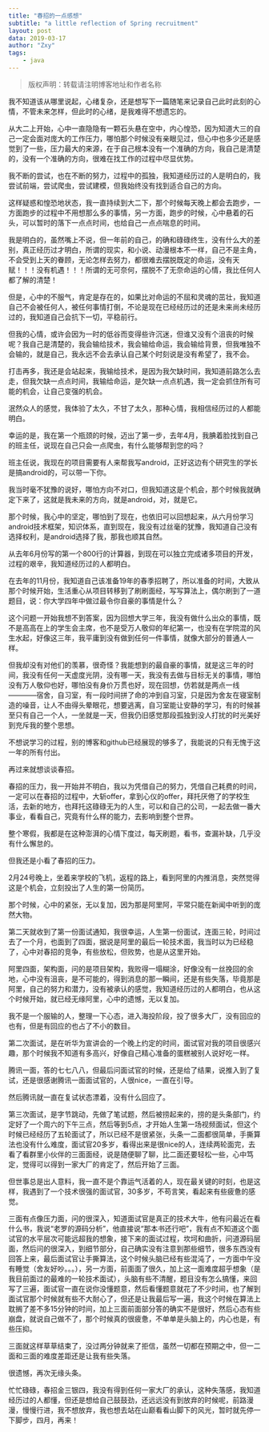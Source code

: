 ```yaml
---
title: "春招的一点感想"
subtitle: "a little reflection of Spring recruitment"
layout: post
data: 2019-03-17
author: "Zxy"
tags:
    - java
---
```


> 版权声明：转载请注明博客地址和作者名称

我不知道该从哪里说起，心绪复杂，还是想写下一篇随笔来记录自己此时此刻的心情，不管未来怎样，但此时的心绪，是我难得不想遗忘的。

从大二上开始，心中一直隐隐有一颗石头悬在空中，内心惶恐，因为知道大三的自己一定会面对庞大的工作压力，哪怕那个时候没有亲眼见过，但心中也多少还是感觉到了一些，压力最大的来源，在于自己根本没有一个准确的方向，我自己是清楚的，没有一个准确的方向，很难在找工作的过程中尽显优势。

我不断的尝试，也在不断的努力，过程中的孤独，我知道经历过的人是明白的，我尝试前端，尝试爬虫，尝试建模，但我始终没有找到适合自己的方向。

这样疑惑和惶恐地状态，我一直持续到大二下，那个时候每天晚上都会去跑步，一方面跑步的过程中不用想那么多的事情，另一方面，跑步的时候，心中悬着的石头，可以暂时的落下一点点时间，也给自己一点点喘息的时间。

我是明白的，虽然嘴上不说，但一年前的自己，的确和碌碌终生，没有什么大的差别，真正经历过才明白，所谓的现实，和小说、动漫根本不一样，自己不是主角，不会受到上天的眷顾，无论怎样去努力，都很难去摆脱既定的命运，没有天赋！！！没有机遇！！！所谓的无可奈何，摆脱不了无奈命运的心情，我比任何人都了解的清楚！

但是，心中的不服气，肯定是存在的，如果比对命运的不屈和灵魂的茁壮，我知道自己不会被任何人，被任何事情打倒，不论是现在已经经历过的还是未来尚未经历过的，我知道自己会抗下一切，平稳前行。

但我的心情，或许会因为一时的低谷而变得些许沉迷，但谁又没有个沮丧的时候呢？我自己是清楚的，我会输给技术，我会输给命运，我会输给背景，但我唯独不会输的，就是自己，我永远不会去承认自己某个时刻说是没有希望了，我不会。

打击再多，我还是会站起来，我输给技术，是因为我欠缺时间，我知道前路怎么去走，但我欠缺一点点时间，我输给命运，是欠缺一点点机遇，我一定会抓住所有可能的机会，让自己变强的机会。

泯然众人的感觉，我体验了太久，不甘了太久，那种心情，我相信经历过的人都能明白。

幸运的是，我在第一个瓶颈的时候，迈出了第一步，去年4月，我腆着脸找到自己的班主任，说现在自己只会一点爬虫，有什么能够帮到您的吗？

班主任说，我现在的项目需要有人来帮我写android，正好这边有个研究生的学长是搞android的，可以带一下你。

我当时毫不犹豫的说好，哪怕方向不对口，但我知道这是个机会，那个时候我就确定下来了，这就是我未来的方向，就是android，对，就是它。

那个时候，我心中的坚定，哪怕到了现在，也依旧可以回想起来，从六月份学习android技术框架，知识体系，直到现在，我没有过丝毫的犹豫，我知道自己没有选择权利，是android选择了我，那我也顺其自然。

从去年6月份写的第一个800行的计算器，到现在可以独立完成诸多项目的开发，过程的艰辛，我知道经历过的人都明白。

在去年的11月份，我知道自己该准备19年的春季招聘了，所以准备的时间，大致从那个时候开始，生活重心从项目转移到了刷刷面经，写写算法上，偶尔刷到了一道题目，说：你大学四年中做过最令你自豪的事情是什么？

这个问题一开始我想不到答案，因为回想大学三年，我没有做什么出众的事情，既不是高高在上的学生会主席，也不是受万人敬仰的年纪第一，也没有在学院混的风生水起，好像这三年，我平庸到没有做到任何一件事情，就像大部分的普通人一样。

但我却没有对他们的羡慕，很奇怪？我能想到的最自豪的事情，就是这三年的时间，我没有任何一天虚度光阴，没有哪一天，我没有去做与目标无关的事情，哪怕没有万人敬仰也好，哪怕没有身价万贯也好，现在回想，仿若就是两点一线————宿舍，自习室，有一段时间拼了命的冲到自习室，只是因为舍友在寝室制造的噪音，让人不由得头晕眼花，想要逃离，自习室能让安静的学习，有的时候甚至只有自己一个人，一坐就是一天，但我仍旧感觉那段孤独到没人打扰的时光美好到充斥我的整个思想。

不想说学习的过程，别的博客和github已经展现的够多了，我能说的只有无愧于这一年的所有付出。

再过来就想谈谈春招。

春招的压力，我一开始并不明白，我以为凭借自己的努力，凭借自己耗费的时间，一定可以在春招的过程中，大斩offer，拿到心仪的offer，拜托厌倦了的学校生活，去新的地方，也拜托这碌碌无为的人生，可以和自己的公司，一起去做一番大事业，看看自己，究竟有什么样的能力，去影响到整个世界。

整个寒假，我都是在这种澎湃的心情下度过，每天刷题，看书，查漏补缺，几乎没有什么懈怠的。

但我还是小看了春招的压力。

2月24号晚上，坐着来学校的飞机，返程的路上，看到阿里的内推消息，突然觉得这是个机会，立刻投出了人生的第一份简历。

那个时候，心中的紧张，无以复加，因为那是阿里阿，平常只能在新闻中听到的庞然大物。

第二天就收到了第一份面试通知，我很幸运，人生第一份面试，连面三轮，时间过去了一个月，也面到了四面，据说是阿里的最后一轮技术面，我当时以为已经稳了，心中对春招的竞争，有些放松，但败势，也是从这里开始。

阿里四面，架构面，问的是项目架构，我败得一塌糊涂，好像没有一丝挽回的余地，心中没有沮丧，是不可能的，得到消息的那一瞬间，还是有些失落，毕竟那是阿里，自己的努力和潜力，没有被承认的感觉，我知道经历过的人都明白，也从这个时候开始，就已经无缘阿里，心中的遗憾，无以复加。

我不是一个服输的人，整理一下心态，进入海投阶段，投了很多大厂，没有回应的也有，但是有回应的也占了不小的数目。

第二次面试，是在听华为宣讲会的一个晚上约定的时间，面试官对我的项目很感兴趣，那个时候我不知道有多高兴，好像自己精心准备的蛋糕被别人说好吃一样。

腾讯一面，答的七七八八，但最后问面试官的时候，还是给了结果，说推入到了复试，还是很感谢腾讯一面面试官的，人很nice，一直在引导。

然后腾讯就一直在复试状态漂着，没有什么回应了。

第三次面试，是字节跳动，先做了笔试题，然后被捞起来的，捞的是头条部门，约定好了一个周六的下午三点，然后等到5点，才开始人生第一场视频面试，但这个时候已经经历了五轮面试了，所以已经不是很紧张，头条一二面都很简单，手撕算法也没有什么难度，面试官20多岁，看得出来是很nice的人，连续两轮面完，去看了看群里小伙伴的三面面经，说是随便聊了聊，比二面还要轻松一些，心中笃定，觉得可以得到一家大厂的肯定了，然后开始了三面。

但世事总是出人意料，我一直不是个靠运气活着的人，现在最关键的时刻，也是这样，我遇到了一个技术很强的面试官，30多岁，不苟言笑，看起来有些疲惫的感觉。

三面有点像压力面，问的很深入，知道面试官是真正的技术大牛，他有问最近在看什么书，我说“老罗的源码分析”，他直接说“那本书还行吧”，我有点不知道这个面试官的水平层次可能远超我的想象，接下来的面试过程，坎坷和曲折，问道源码层面，然后问的很深入，到细节部分，自己确实没有注意到那些细节，很多东西没有回答上来，最后面试官让手撕算法，这个时候头脑已经有些混沌了，一方面中午没有睡觉（舍友好吵。。。），另一方面，前面面了很久，加上这一面难度超乎想象（是我目前面过的最难的一轮技术面试），头脑有些不清醒，题目没有怎么搞懂，来回写了三遍，面试官一直在说你没懂题意，然后看懂题意就花了不少时间，也了解到面试官那个时候就有些不大耐心了，但还是让我最后写一遍，我这个时候在算法上耽搁了差不多15分钟的时间，加上三面前面部分答的确实不是很好，然后心态有些崩盘，就说自己做不了，那个时候真的很疲惫，不单单是头脑上的，内心也是，有些压抑。

三面就这样草草结束了，没过两分钟就来了拒信，虽然一切都在预期之中，但一二面和三面的难度差距还是让我有些失落。

很遗憾，再次无缘头条。

忙忙碌碌，春招金三银四，我没有得到任何一家大厂的承认，这种失落感，我知道经历过的人都懂，但还是想给自己鼓鼓劲，还远远没有到放弃的时候呢，前路漫漫，慢慢行进，我不想放弃，我也想去站在山巅看看山脚下的风光，暂时就先停一下脚步，四月，再来！